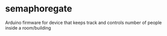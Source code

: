 # semaphoregate
Arduino firmware for device that keeps track and controls number of people inside a room/building
